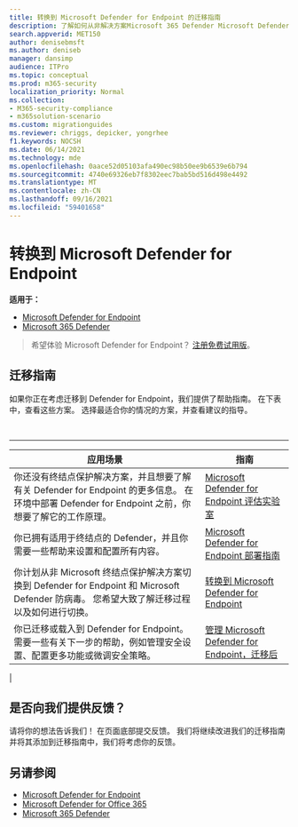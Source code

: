 ```yaml
---
title: 转换到 Microsoft Defender for Endpoint 的迁移指南
description: 了解如何从非解决方案Microsoft 365 Defender Microsoft Defender for Endpoint
search.appverid: MET150
author: denisebmsft
ms.author: deniseb
manager: dansimp
audience: ITPro
ms.topic: conceptual
ms.prod: m365-security
localization_priority: Normal
ms.collection:
- M365-security-compliance
- m365solution-scenario
ms.custom: migrationguides
ms.reviewer: chriggs, depicker, yongrhee
f1.keywords: NOCSH
ms.date: 06/14/2021
ms.technology: mde
ms.openlocfilehash: 0aace52d05103afa490ec98b50ee9b6539e6b794
ms.sourcegitcommit: 4740e69326eb7f8302eec7bab5bd516d498e4492
ms.translationtype: MT
ms.contentlocale: zh-CN
ms.lasthandoff: 09/16/2021
ms.locfileid: "59401658"
---
```

# <a name="make-the-switch-to-microsoft-defender-for-endpoint"></a>转换到 Microsoft Defender for Endpoint

**适用于：**
- [Microsoft Defender for Endpoint](https://go.microsoft.com/fwlink/p/?linkid=2154037)
- [Microsoft 365 Defender](https://go.microsoft.com/fwlink/?linkid=2118804)

> 希望体验 Microsoft Defender for Endpoint？ [注册免费试用版](https://signup.microsoft.com/create-account/signup?products=7f379fee-c4f9-4278-b0a1-e4c8c2fcdf7e&ru=https://aka.ms/MDEp2OpenTrial?ocid=docs-wdatp-exposedapis-abovefoldlink)。

## <a name="migration-guides"></a>迁移指南

如果你正在考虑迁移到 Defender for Endpoint，我们提供了帮助指南。 在下表中，查看这些方案。 选择最适合你的情况的方案，并查看建议的指导。

<br>

****

|应用场景|指南|
|---|---|
|你还没有终结点保护解决方案，并且想要了解有关 Defender for Endpoint 的更多信息。 在环境中部署 Defender for Endpoint 之前，你想要了解它的工作原理。|[Microsoft Defender for Endpoint 评估实验室](evaluation-lab.md)|
|你已拥有适用于终结点的 Defender，并且你需要一些帮助来设置和配置所有内容。|[Microsoft Defender for Endpoint 部署指南](deployment-phases.md)|
|你计划从非 Microsoft 终结点保护解决方案切换到 Defender for Endpoint 和 Microsoft Defender 防病毒。 您希望大致了解迁移过程以及如何进行切换。|[转换到 Microsoft Defender for Endpoint](switch-to-microsoft-defender-migration.md)|
|你已迁移或载入到 Defender for Endpoint。 需要一些有关下一步的帮助，例如管理安全设置、配置更多功能或微调安全策略。|[管理 Microsoft Defender for Endpoint，迁移后](manage-atp-post-migration.md)|
|

## <a name="do-you-have-feedback-for-us"></a>是否向我们提供反馈？

请将你的想法告诉我们！ 在页面底部提交反馈。 我们将继续改进我们的迁移指南并将其添加到迁移指南中，我们将考虑你的反馈。

## <a name="see-also"></a>另请参阅

- [Microsoft Defender for Endpoint](/windows/security/threat-protection)
- [Microsoft Defender for Office 365](/microsoft-365/security/office-365-security/office-365-atp)
- [Microsoft 365 Defender](/microsoft-365/security/defender/microsoft-threat-protection?) 
